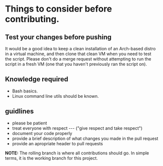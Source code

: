 # Things to consider before contributing.

## Test your changes before pushing

It would be a good idea to keep a clean installation of an Arch-based distro in a virtual machine, and then clone that clean VM when you need to test the script. Please don\'t do a merge request without attempting to run the script in a fresh VM (one that you haven\'t previously ran the script on).

## Knowledge required

-   Bash basics.
-   Linux command line utils should be known.

## guidlines

- please be patient
- treat everyone with respect --- (\"give respect and take respect\")
- document your code properly
- provide a brief description of what changes you made in the pull
  request
- provide an apropriate header to pull requests

**NOTE:** The rolling branch is where all contributions should go. In simple terms, it is the working branch for this project.
